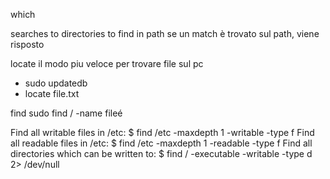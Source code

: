 which

searches to directories to find in path 
se un match è trovato sul path, viene risposto





locate 
il modo piu veloce per trovare file sul pc

- sudo updatedb
- locate file.txt


find
sudo find / -name fileé




Find all writable files in /etc:
  $ find /etc -maxdepth 1 -writable -type f
Find all readable files in /etc:
  $ find /etc -maxdepth 1 -readable -type f
Find all directories which can be written to:
$ find / -executable -writable -type d 2> /dev/null